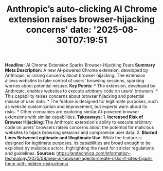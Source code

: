 ﻿---
title: "Anthropic’s auto-clicking AI Chrome extension raises browser-hijacking concerns'
date: '2025-08-30T07:19:51"
category: "Markets"
summary: ""
slug: "anthropics autoclicking ai chrome extension raises browserhi"
source_urls:
  - "https://arstechnica.com/information-technology/2025/08/new-ai-browser-agents-create-risks-if-sites-hijack-them-with-hidden-instructions/"
seo:
  title: "Anthropic’s auto-clicking AI Chrome extension raises browser-hijacking concerns | Hash n Hedge'
  description: '"
  keywords: ["news", "markets", "brief"]
---
**Headline:** AI Chrome Extension Sparks Browser-Hijacking Fears  **Summary Meta Description:** A new AI-powered Chrome extension, developed by Anthropic, is raising concerns about browser hijacking. The extension allows websites to take control of users' browsing sessions, sparking worries about potential misuse.  **Key Points:**  * The extension, developed by Anthropic, enables websites to execute arbitrary code on users' browsers. * This capability raises concerns about browser hijacking and potential misuse of user data. * The feature is designed for legitimate purposes, such as website customization and improvement, but experts warn about its risks. * Other companies are exploring similar AI-powered browser extensions with similar capabilities.  **Takeaways:**  1. **Increased Risk of Browser Hijacking**: The Anthropic extension's ability to execute arbitrary code on users' browsers raises concerns about the potential for malicious websites to hijack browsing sessions and compromise user data. 2. **Blurred Lines Between Legitimate and Illegitimate Use**: While the feature is designed for legitimate purposes, its capabilities are broad enough to be exploited by malicious actors, highlighting the need for stricter regulations and guidelines.  **Sources:** https://arstechnica.com/information-technology/2025/08/new-ai-browser-agents-create-risks-if-sites-hijack-them-with-hidden-instructions/ 
